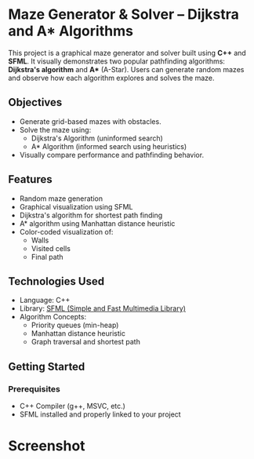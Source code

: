 # Maze Generator & Solver – Dijkstra and A* Algorithms

This project is a graphical maze generator and solver built using **C++** and **SFML**. It visually demonstrates two popular pathfinding algorithms: **Dijkstra's algorithm** and **A\*** (A-Star). Users can generate random mazes and observe how each algorithm explores and solves the maze.

## Objectives

- Generate grid-based mazes with obstacles.
- Solve the maze using:
  - Dijkstra's Algorithm (uninformed search)
  - A* Algorithm (informed search using heuristics)
- Visually compare performance and pathfinding behavior.

## Features

- Random maze generation
- Graphical visualization using SFML
- Dijkstra's algorithm for shortest path finding
- A* algorithm using Manhattan distance heuristic
- Color-coded visualization of:
  - Walls
  - Visited cells
  - Final path

## Technologies Used

- Language: C++
- Library: [SFML (Simple and Fast Multimedia Library)](https://www.sfml-dev.org/)
- Algorithm Concepts:
  - Priority queues (min-heap)
  - Manhattan distance heuristic
  - Graph traversal and shortest path

## Getting Started

### Prerequisites

- C++ Compiler (g++, MSVC, etc.)
- SFML installed and properly linked to your project

# Screenshot
